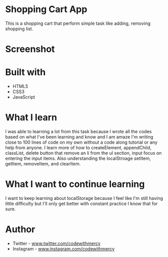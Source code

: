 # Shopping Cart App
 
This is a shopping cart that perform simple task like adding, removing shopping list. 

# Screenshot 


# Built with 
- HTML5
- CSS3
- JavaScript 

# What I learn 

I was able to learning a lot from this task because I wrote all the codes based on what I've been learning and know and I am amaze I'm writing close to 100 lines of code on my own without a code along tutorial or any help from anyone. I learn more of how to createElement, appendChild, classList, delete button that remove an li from the ul section, input focus on entering the input items. Also understanding the localStroage setItem, getItem, removeItem, and clearItem.

# What I want to continue learning
I want to keep learning about localStorage because I feel like I'm still having little difficulty but I'll only get better with constant practice I know that for sure.

# Author 

- Twitter - www.twitter.com/codewithmercy
- Instagram - www.instagram.com/codewithmercy